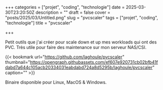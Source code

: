 +++
categories = ["projet", "coding", "technologie"]
date = 2025-03-30T23:20:50Z
description = ""
draft = false
cover = "posts/2025/03/Untitled.png"
slug = "pvcscaler"
tags = ["projet", "coding", "technologie"]
title = "pvcscaler"

+++

Petit outils que j'ai créer pour scale down et up mes workloads qui ont des PVC. Très utile pour faire des maintenance sur mon serveur NAS/CSI.

{{< bookmark url="https://github.com/laghoule/pvcscaler" thumbnail="https://opengraph.githubassets.com/ef607e920731cb02bfb41fdabd7a644c105acb20334031eabdabd724a8d5295b/laghoule/pvcscaler" caption="" >}}

Binaire disponible pour Linux, MacOS & Windows.
